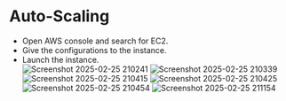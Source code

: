 # Auto-Scaling

- Open AWS console and search for EC2. <br>
- Give the configurations to the instance. <br>
- Launch the instance. <br>
![Screenshot 2025-02-25 210241](https://github.com/user-attachments/assets/3c34e540-1ef1-49d1-a50f-a9f9f838d067)
![Screenshot 2025-02-25 210339](https://github.com/user-attachments/assets/adaaa398-e8fc-40c0-86d8-2be3d6dcccd9)
![Screenshot 2025-02-25 210415](https://github.com/user-attachments/assets/4abf0ee6-0e94-4fa5-b7b6-a303cb13aefe)
![Screenshot 2025-02-25 210425](https://github.com/user-attachments/assets/dc5e2e40-9914-43f9-adfc-906e3cb63906)
![Screenshot 2025-02-25 210454](https://github.com/user-attachments/assets/74f0ec22-515b-4559-961d-8180d432c8d8)
![Screenshot 2025-02-25 211154](https://github.com/user-attachments/assets/ae7437cf-bc9d-4703-acac-32dab1ddf2f4)
